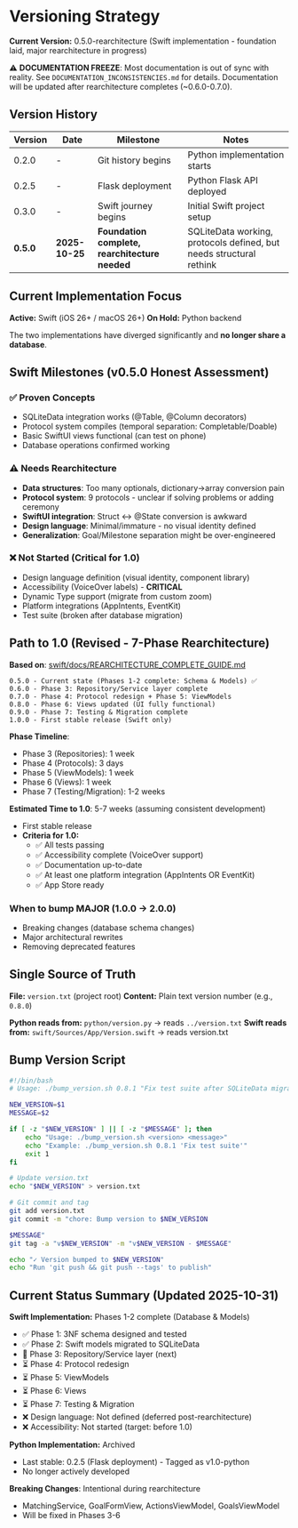 # Versioning Strategy

**Current Version:** 0.5.0-rearchitecture (Swift implementation - foundation laid, major rearchitecture in progress)

⚠️ **DOCUMENTATION FREEZE**: Most documentation is out of sync with reality. See `DOCUMENTATION_INCONSISTENCIES.md` for details. Documentation will be updated after rearchitecture completes (~0.6.0-0.7.0).

## Version History

| Version | Date | Milestone | Notes |
|---------|------|-----------|-------|
| 0.2.0 | - | Git history begins | Python implementation starts |
| 0.2.5 | - | Flask deployment | Python Flask API deployed |
| 0.3.0 | - | Swift journey begins | Initial Swift project setup |
| **0.5.0** | **2025-10-25** | **Foundation complete, rearchitecture needed** | SQLiteData working, protocols defined, but needs structural rethink |

## Current Implementation Focus

**Active:** Swift (iOS 26+ / macOS 26+)
**On Hold:** Python backend

The two implementations have diverged significantly and **no longer share a database**.

## Swift Milestones (v0.5.0 Honest Assessment)

### ✅ Proven Concepts
- SQLiteData integration works (@Table, @Column decorators)
- Protocol system compiles (temporal separation: Completable/Doable)
- Basic SwiftUI views functional (can test on phone)
- Database operations confirmed working

### ⚠️ Needs Rearchitecture
- **Data structures**: Too many optionals, dictionary→array conversion pain
- **Protocol system**: 9 protocols - unclear if solving problems or adding ceremony
- **SwiftUI integration**: Struct ↔ @State conversion is awkward
- **Design language**: Minimal/immature - no visual identity defined
- **Generalization**: Goal/Milestone separation might be over-engineered

### ❌ Not Started (Critical for 1.0)
- Design language definition (visual identity, component library)
- Accessibility (VoiceOver labels) - **CRITICAL**
- Dynamic Type support (migrate from custom zoom)
- Platform integrations (AppIntents, EventKit)
- Test suite (broken after database migration)

## Path to 1.0 (Revised - 7-Phase Rearchitecture)

**Based on**: [swift/docs/REARCHITECTURE_COMPLETE_GUIDE.md](swift/docs/REARCHITECTURE_COMPLETE_GUIDE.md)

```
0.5.0 - Current state (Phases 1-2 complete: Schema & Models) ✅
0.6.0 - Phase 3: Repository/Service layer complete
0.7.0 - Phase 4: Protocol redesign + Phase 5: ViewModels
0.8.0 - Phase 6: Views updated (UI fully functional)
0.9.0 - Phase 7: Testing & Migration complete
1.0.0 - First stable release (Swift only)
```

**Phase Timeline**:
- Phase 3 (Repositories): 1 week
- Phase 4 (Protocols): 3 days
- Phase 5 (ViewModels): 1 week
- Phase 6 (Views): 1 week
- Phase 7 (Testing/Migration): 1-2 weeks

**Estimated Time to 1.0**: 5-7 weeks (assuming consistent development)


- First stable release
- **Criteria for 1.0:**
  - ✅ All tests passing
  - ✅ Accessibility complete (VoiceOver support)
  - ✅ Documentation up-to-date
  - ✅ At least one platform integration (AppIntents OR EventKit)
  - ✅ App Store ready

### When to bump MAJOR (1.0.0 → 2.0.0)
- Breaking changes (database schema changes)
- Major architectural rewrites
- Removing deprecated features

## Single Source of Truth

**File:** `version.txt` (project root)
**Content:** Plain text version number (e.g., `0.8.0`)

**Python reads from:** `python/version.py` → reads `../version.txt`
**Swift reads from:** `swift/Sources/App/Version.swift` → reads version.txt

## Bump Version Script

```bash
#!/bin/bash
# Usage: ./bump_version.sh 0.8.1 "Fix test suite after SQLiteData migration"

NEW_VERSION=$1
MESSAGE=$2

if [ -z "$NEW_VERSION" ] || [ -z "$MESSAGE" ]; then
    echo "Usage: ./bump_version.sh <version> <message>"
    echo "Example: ./bump_version.sh 0.8.1 'Fix test suite'"
    exit 1
fi

# Update version.txt
echo "$NEW_VERSION" > version.txt

# Git commit and tag
git add version.txt
git commit -m "chore: Bump version to $NEW_VERSION

$MESSAGE"
git tag -a "v$NEW_VERSION" -m "v$NEW_VERSION - $MESSAGE"

echo "✓ Version bumped to $NEW_VERSION"
echo "Run 'git push && git push --tags' to publish"
```

## Current Status Summary (Updated 2025-10-31)

**Swift Implementation:** Phases 1-2 complete (Database & Models)
- ✅ Phase 1: 3NF schema designed and tested
- ✅ Phase 2: Swift models migrated to SQLiteData
- 🚧 Phase 3: Repository/Service layer (next)
- ⏳ Phase 4: Protocol redesign
- ⏳ Phase 5: ViewModels
- ⏳ Phase 6: Views
- ⏳ Phase 7: Testing & Migration
- ❌ Design language: Not defined (deferred post-rearchitecture)
- ❌ Accessibility: Not started (target: before 1.0)

**Python Implementation:** Archived
- Last stable: 0.2.5 (Flask deployment) - Tagged as v1.0-python
- No longer actively developed

**Breaking Changes**: Intentional during rearchitecture
- MatchingService, GoalFormView, ActionsViewModel, GoalsViewModel
- Will be fixed in Phases 3-6
